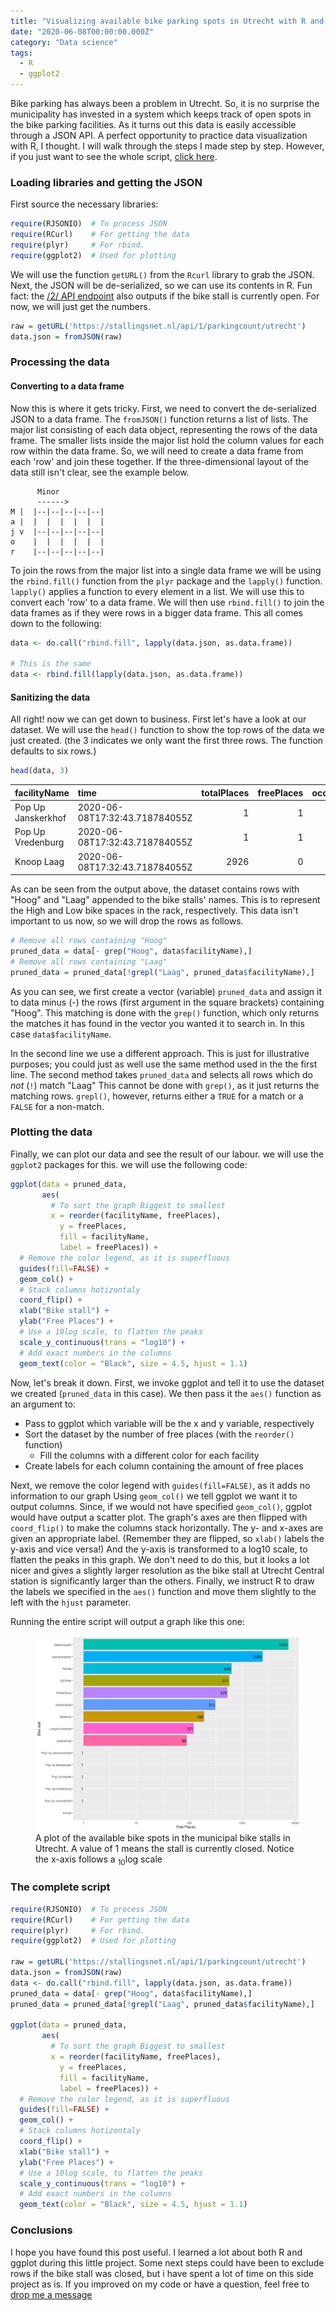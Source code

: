 ```yaml
---
title: "Visualizing available bike parking spots in Utrecht with R and ggplot2"
date: "2020-06-08T00:00:00.000Z"
category: "Data science"
tags:
  - R
  - ggplot2
---
```


Bike parking has always been a problem in Utrecht. So, it is no surprise the municipality has invested in a system which keeps track of open spots in the bike parking facilities. As it turns out this data is easily accessible through a JSON API. A perfect opportunity to practice data visualization with R, I thought. I will walk through the steps I made step by step. However, if you just want to see the whole script, [click here](#script).

### Loading libraries and getting the JSON

First source the necessary libraries:

```R
require(RJSONIO)  # To process JSON
require(RCurl)    # For getting the data
require(plyr)     # For rbind.
require(ggplot2)  # Used for plotting
```

We will use the function `getURL()` from the `Rcurl` library to grab the JSON. Next, the JSON will be de-serialized, so we can use its contents in R. Fun fact: the [/2/ API endpoint](https://stallingsnet.nl/api/2/parkingcount/utrecht) also outputs if the bike stall is currently open. For now, we will just get the numbers.

```R
raw = getURL('https://stallingsnet.nl/api/1/parkingcount/utrecht')
data.json = fromJSON(raw)
```

### Processing the data

#### Converting to a data frame

Now this is where it gets tricky. First, we need to convert the de-serialized JSON to a data frame. The `fromJSON()` function returns a list of lists. The major list consisting of each data object, representing the rows of the data frame. The smaller lists inside the major list hold the column values for each row within the data frame. So, we will need to create a data frame from each 'row' and join these together. If the three-dimensional layout of the data still isn't clear, see the example below.

```
      Minor
      ------>
M |  |--|--|--|--|--|
a |  |  |  |  |  |  |
j v  |--|--|--|--|--|
o    |  |  |  |  |  |
r    |--|--|--|--|--|
```

To join the rows from the major list into a single data frame we will be using the `rbind.fill()` function from the `plyr` package and the `lapply()` function. `lapply()` applies a function to every element in a list. We will use this to convert each 'row' to a data frame. We will then use `rbind.fill()` to join the data frames as if they were rows in a bigger data frame. This all comes down to the following:

```R
data <- do.call("rbind.fill", lapply(data.json, as.data.frame))

# This is the same
data <- rbind.fill(lapply(data.json, as.data.frame))
```

#### Sanitizing the data

All right! now we can get down to business. First let's have a look at our dataset. We will use the `head()` function to show the top rows of the data we just created. (the 3 indicates we only want the first three rows. The function defaults to six rows.)

```R
head(data, 3)
```

| facilityName       | time                           | totalPlaces | freePlaces | occupiedPlaces |
| :----------------- | :----------------------------- | ----------: | ---------: | -------------: |
| Pop Up Janskerkhof | 2020-06-08T17:32:43.718784055Z |           1 |          1 |              0 |
| Pop Up Vredenburg  | 2020-06-08T17:32:43.718784055Z |           1 |          1 |              0 |
| Knoop Laag         | 2020-06-08T17:32:43.718784055Z |        2926 |          0 |           2926 |

As can be seen from the output above, the dataset contains rows with "Hoog" and "Laag" appended to the bike stalls' names. This is to represent the High and Low bike spaces in the rack, respectively. This data isn't important to us now, so we will drop the rows as follows.

```R
# Remove all rows containing "Hoog"
pruned_data = data[- grep("Hoog", data$facilityName),]
# Remove all rows containing "Laag"
pruned_data = pruned_data[!grepl("Laag", pruned_data$facilityName),]
```

As you can see, we first create a vector (variable) `pruned_data` and assign it to data minus (-) the rows (first argument in the square brackets) containing "Hoog". This matching is done with the `grep()` function, which only returns the matches it has found in the vector you wanted it to search in. In this case `data$facilityName`.

In the second line we use a different approach. This is just for illustrative purposes; you could just as well use the same method used in the the first line. The second method takes `pruned_data` and selects all rows which do _not_ (`!`) match "Laag" This cannot be done with `grep()`, as it just returns the matching rows. `grepl()`, however, returns either a `TRUE` for a match or a `FALSE` for a non-match.

### Plotting the data

Finally, we can plot our data and see the result of our labour. we will use the `ggplot2` packages for this. we will use the following code:

```R
ggplot(data = pruned_data,
       aes(
         # To sort the graph Biggest to smallest
         x = reorder(facilityName, freePlaces),
           y = freePlaces,
           fill = facilityName,
           label = freePlaces)) +
  # Remove the color legend, as it is superfluous
  guides(fill=FALSE) +
  geom_col() +
  # Stack columns hotizontaly
  coord_flip() +
  xlab("Bike stall") +
  ylab("Free Places") +
  # Use a 10log scale, to flatten the peaks
  scale_y_continuous(trans = "log10") +
  # Add exact numbers in the columns
  geom_text(color = "Black", size = 4.5, hjust = 1.1)

```

Now, let's break it down. First, we invoke ggplot and tell it to use the dataset we created (`pruned_data` in this case). We then pass it the `aes()` function as an argument to:

- Pass to ggplot which variable will be the x and y variable, respectively
- Sort the dataset by the number of free places (with the `reorder()` function)
  - Fill the columns with a different color for each facility
- Create labels for each column containing the amount of free places

Next, we remove the color legend with `guides(fill=FALSE)`, as it adds no information to our graph Using `geom_col()` we tell ggplot we want it to output columns. Since, if we would not have specified `geom_col()`, ggplot would have output a scatter plot. The graph's axes are then flipped with `coord_flip()` to make the columns stack horizontally. The y- and x-axes are given an appropriate label. (Remember they are flipped, so `xlab()` labels the y-axis and vice versa!) And the y-axis is transformed to a log10 scale, to flatten the peaks in this graph. We don't need to do this, but it looks a lot nicer and gives a slightly larger resolution as the bike stall at Utrecht Central station is significantly larger than the others. Finally, we instruct R to draw the labels we specified in the `aes()` function and move them slightly to the left with the `hjust` parameter.

Running the entire script will output a graph like this one:

<div class="max-w-lg mx-auto">
<figure>
<img alt="Plot of the data" src="BicyclePlot.png">
<figcaption>
A plot of the available bike spots in the municipal bike stalls in Utrecht. A value of 1 means the stall is currently closed. Notice the x-axis follows a <sub>10</sub>log scale
</figcaption>
</figure>
</div>

### The complete script

<span id="script"></span>

```R
require(RJSONIO)  # To process JSON
require(RCurl)    # For getting the data
require(plyr)     # For rbind.
require(ggplot2)  # Used for plotting

raw = getURL('https://stallingsnet.nl/api/1/parkingcount/utrecht')
data.json = fromJSON(raw)
data <- do.call("rbind.fill", lapply(data.json, as.data.frame))
pruned_data = data[- grep("Hoog", data$facilityName),]
pruned_data = pruned_data[!grepl("Laag", pruned_data$facilityName),]

ggplot(data = pruned_data,
       aes(
         # To sort the graph Biggest to smallest
         x = reorder(facilityName, freePlaces),
           y = freePlaces,
           fill = facilityName,
           label = freePlaces)) +
  # Remove the color legend, as it is superfluous
  guides(fill=FALSE) +
  geom_col() +
  # Stack columns hotizontaly
  coord_flip() +
  xlab("Bike stall") +
  ylab("Free Places") +
  # Use a 10log scale, to flatten the peaks
  scale_y_continuous(trans = "log10") +
  # Add exact numbers in the columns
  geom_text(color = "Black", size = 4.5, hjust = 1.1)

```

### Conclusions

I hope you have found this post useful. I learned a lot about both R and ggplot during this little project. Some next steps could have been to exclude rows if the bike stall was closed, but i have spent a lot of time on this side project as is. If you improved on my code or have a question, feel free to [drop me a message](/contact)
